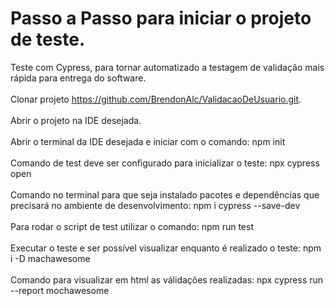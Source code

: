 # Passo a Passo para iniciar o projeto de teste.
Teste com Cypress, para tornar automatizado a testagem de validação mais rápida para entrega do software.
<br></br>
Clonar projeto https://github.com/BrendonAlc/ValidacaoDeUsuario.git.
<br></br>
Abrir o projeto na IDE desejada.
<br></br>
Abrir o terminal da IDE desejada e iniciar com o comando: npm init
<br></br>
Comando de test deve ser configurado para inicializar o teste: npx cypress open
<br></br>
Comando no terminal para que seja instalado pacotes e dependências que precisará no ambiente de desenvolvimento: npm i cypress --save-dev
<br></br>
Para rodar o script de test utilizar o comando: npm run test
<br></br>
Executar o teste e ser possível visualizar enquanto é realizado o teste: npm i -D machawesome
<br></br>
Comando para visualizar em html as válidações realizadas: npx cypress run --report mochawesome

